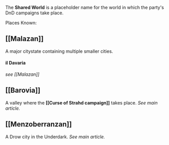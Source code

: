 The **Shared World** is a placeholder name for the world in which the party's DnD campaigns take place.

Places Known:

## [[Malazan]]
A major citystate containing multiple smaller cities.

#### il Davaria
*see [[Malazan]]*

## [[Barovia]]
A valley where the **[[Curse of Strahd campaign]]** takes place. *See main article.*

## [[Menzoberranzan]]
A Drow city in the Underdark. *See main article.*